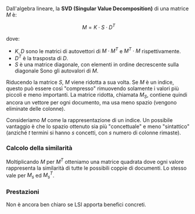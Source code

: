 
Dall'algebra lineare, la **SVD (Singular Value Decomposition)** di una matrice $M$ è:

$$M = K \cdot S \cdot D^T$$

dove:
- $K,D$ sono le matrici di autovettori di $M\cdot M^T$ e $M^{T} \cdot M$ rispettivamente.
- $D^{T}$ è la trasposta di $D$.
- $S$ è una matrice diagonale, con elementi in ordine decrescente sulla diagonale Sono gli autovalori di $M$.

Riducendo la matrice $S$, $M$ viene ridotta a sua volta.
Se $M$ è un indice, questo può essere così "compresso" rimuovendo solamente i valori più piccoli e meno importanti.
La matrice ridotta, chiamata $M_S$, contiene quindi ancora un vettore per ogni documento, ma usa meno spazio (vengono eliminate delle colonne).

Consideriamo $M$ come la rappresentazione di un indice.
Un possibile vantaggio è che lo spazio ottenuto sia più "concettuale" e meno "sintattico" (anziché $t$ termini si hanno $s$ concetti, con $s$ numero di colonne rimaste).

### Calcolo della similarità
Moltiplicando $M$ per $M^T$ otteniamo una matrice quadrata dove ogni valore rappresenta la similarità di tutte le possibili coppie di documenti. Lo stesso vale per $M_s$ ed $M_s^T$.

### Prestazioni
Non è ancora ben chiaro se LSI apporta benefici concreti.
